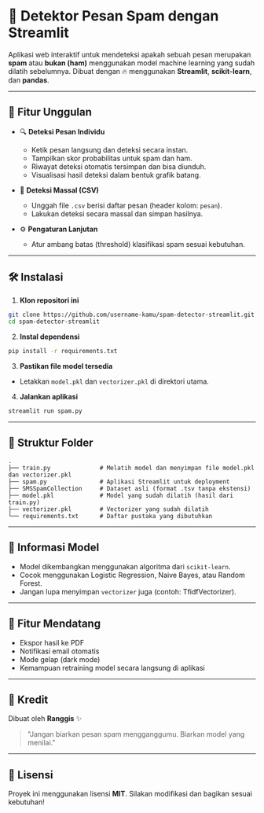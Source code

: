 # 📨 Detektor Pesan Spam dengan Streamlit

Aplikasi web interaktif untuk mendeteksi apakah sebuah pesan merupakan **spam** atau **bukan (ham)** menggunakan model machine learning yang sudah dilatih sebelumnya. Dibuat dengan 🔥 menggunakan **Streamlit**, **scikit-learn**, dan **pandas**.

---

## 🚀 Fitur Unggulan

* 🔍 **Deteksi Pesan Individu**

  * Ketik pesan langsung dan deteksi secara instan.
  * Tampilkan skor probabilitas untuk spam dan ham.
  * Riwayat deteksi otomatis tersimpan dan bisa diunduh.
  * Visualisasi hasil deteksi dalam bentuk grafik batang.

* 📂 **Deteksi Massal (CSV)**

  * Unggah file `.csv` berisi daftar pesan (header kolom: `pesan`).
  * Lakukan deteksi secara massal dan simpan hasilnya.

* ⚙️ **Pengaturan Lanjutan**

  * Atur ambang batas (threshold) klasifikasi spam sesuai kebutuhan.

---

## 🛠️ Instalasi

1. **Klon repositori ini**

```bash
git clone https://github.com/username-kamu/spam-detector-streamlit.git
cd spam-detector-streamlit
```

2. **Instal dependensi**

```bash
pip install -r requirements.txt
```

3. **Pastikan file model tersedia**

* Letakkan `model.pkl` dan `vectorizer.pkl` di direktori utama.

4. **Jalankan aplikasi**

```bash
streamlit run spam.py
```

---

## 📁 Struktur Folder

```
.
├── train.py              # Melatih model dan menyimpan file model.pkl dan vectorizer.pkl
├── spam.py               # Aplikasi Streamlit untuk deployment
├── SMSSpamCollection     # Dataset asli (format .tsv tanpa ekstensi)
├── model.pkl             # Model yang sudah dilatih (hasil dari train.py)
├── vectorizer.pkl        # Vectorizer yang sudah dilatih
└── requirements.txt      # Daftar pustaka yang dibutuhkan
```

---

## 🤖 Informasi Model

* Model dikembangkan menggunakan algoritma dari `scikit-learn`.
* Cocok menggunakan Logistic Regression, Naive Bayes, atau Random Forest.
* Jangan lupa menyimpan `vectorizer` juga (contoh: TfidfVectorizer).

---

## 🌟 Fitur Mendatang

* Ekspor hasil ke PDF
* Notifikasi email otomatis
* Mode gelap (dark mode)
* Kemampuan retraining model secara langsung di aplikasi

---

## 🙌 Kredit

Dibuat oleh **Ranggis** ✨

> "Jangan biarkan pesan spam mengganggumu. Biarkan model yang menilai."

---

## 📄 Lisensi

Proyek ini menggunakan lisensi **MIT**. Silakan modifikasi dan bagikan sesuai kebutuhan!
